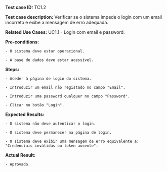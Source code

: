 **Test case ID:** TC1.2

**Test case description:**  Verificar se o sistema impede o login com um email incorreto e exibe a mensagem de erro adequada.

**Related Use Cases:** UC1.1 - Login com email e password.

**Pre-conditions:**

    - O sistema deve estar operacional.

    - A base de dados deve estar acessível.

**Steps:**

    - Aceder à página de login do sistema.

    - Introduzir um email não registado no campo "Email".

    - Introduzir uma password qualquer no campo "Password".

    - Clicar no botão "Login".

**Expected Results:**

    - O sistema não deve autenticar o login.

    - O sistema deve permanecer na página de login.

    - O sistema deve exibir uma mensagem de erro equivalente a: "Credenciais inválidas ou token ausente".

**Actual Result:**

    - Aprovado.